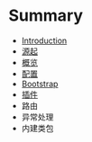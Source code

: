 # Summary

* [Introduction](README.md)
* [源起](vanilla-start.md)
* [概览](overview.md)
* [配置](config.md)
* [Bootstrap](bootstrap.md)
* [插件](plugins.md)
* 路由
* 异常处理
* 内建类包

